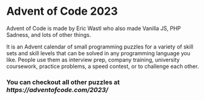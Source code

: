 <h1>Advent of Code 2023</h1>

<p>Advent of Code is made by Eric Wastl who also made Vanilla JS, PHP Sadness, and lots of other things.</p>

<p>It is an Advent calendar of small programming puzzles for a variety of skill sets and skill levels that can be solved in any programming language you like. People use them as interview prep, company training, university coursework, practice problems, a speed contest, or to challenge each other.<p></p>


<h3>You can checkout all other puzzles at <i><a>https://adventofcode.com/2023/</a></i></h3>
